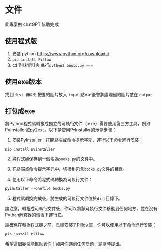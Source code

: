 # 文件

此專案由 chatGPT 協助完成

## 使用程式版

1. 安裝 python
<https://www.python.org/downloads/>
2. `pip install Pillow`
3. cd 到該資料夾 執行`python3 books.py`
===

## 使用exe版本

找到 `dist 資料夾`
把要的圖片放入 `input`
點exe後會將處理過的圖片放在 `output`

## 打包成exe

將Python程式碼轉換成獨立的可執行文件（.exe）需要使用第三方工具，例如PyInstaller或py2exe。以下是使用PyInstaller的示例步骤：

1. 安裝PyInstaller：打開終端或命令提示字元，運行以下命令進行安裝：

```
pip install pyinstaller
```

2. 將程式碼保存到一個名為`books.py`的文件中。

3. 在終端或命令提示字元中，切換到包含`books.py`文件的目錄。

4. 使用以下命令將程式碼轉換為可執行文件：

```
pyinstaller --onefile books.py
```

5. 程式碼轉換完成後，將生成的可執行文件位於`dist`目錄下。

請注意，轉換成可執行文件後，你可以將該可執行文件移動到任何地方，並在沒有Python解釋器的情況下運行它。

請確保在轉換程式碼之前，已經安裝了Pillow庫，你可以使用以下命令進行安裝：

```
pip install Pillow
```

希望這個範例能幫助到你！如果你遇到任何問題，請隨時提出。
